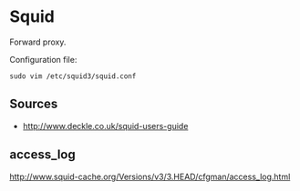 # Squid

Forward proxy.

Configuration file:

    sudo vim /etc/squid3/squid.conf

## Sources

- <http://www.deckle.co.uk/squid-users-guide>

## access_log

<http://www.squid-cache.org/Versions/v3/3.HEAD/cfgman/access_log.html>
